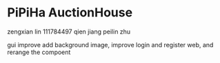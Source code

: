 # PiPiHa AuctionHouse

zengxian lin 111784497
qien jiang
peilin zhu

gui improve
add background image, improve login and register web, and rerange the compoent

